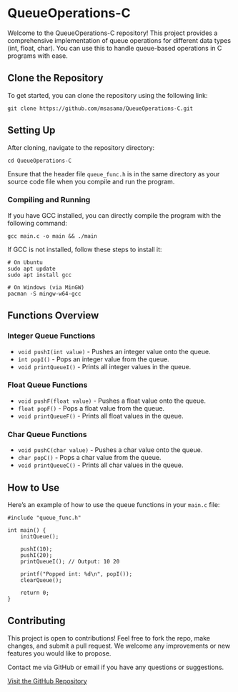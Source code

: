 QueueOperations-C
=================

Welcome to the QueueOperations-C repository! This project provides a comprehensive implementation of queue operations for different data types (int, float, char). You can use this to handle queue-based operations in C programs with ease.

Clone the Repository
--------------------

To get started, you can clone the repository using the following link:

    git clone https://github.com/msasama/QueueOperations-C.git

Setting Up
----------

After cloning, navigate to the repository directory:

    cd QueueOperations-C

Ensure that the header file `queue_func.h` is in the same directory as your source code file when you compile and run the program.

### Compiling and Running

If you have GCC installed, you can directly compile the program with the following command:

    gcc main.c -o main && ./main

If GCC is not installed, follow these steps to install it:

    # On Ubuntu
    sudo apt update
    sudo apt install gcc
    
    # On Windows (via MinGW)
    pacman -S mingw-w64-gcc

Functions Overview
------------------

### Integer Queue Functions

*   `void pushI(int value)` - Pushes an integer value onto the queue.
*   `int popI()` - Pops an integer value from the queue.
*   `void printQueueI()` - Prints all integer values in the queue.

### Float Queue Functions

*   `void pushF(float value)` - Pushes a float value onto the queue.
*   `float popF()` - Pops a float value from the queue.
*   `void printQueueF()` - Prints all float values in the queue.

### Char Queue Functions

*  `void pushC(char value)` - Pushes a char value onto the queue.
*   `char popC()` - Pops a char value from the queue.
*   `void printQueueC()` - Prints all char values in the queue.

How to Use
----------

Here’s an example of how to use the queue functions in your `main.c` file:

    #include "queue_func.h"
    
    int main() {
        initQueue();

        pushI(10);
        pushI(20);
        printQueueI(); // Output: 10 20

        printf("Popped int: %d\n", popI());
        clearQueue();

        return 0;
    }

Contributing
------------

This project is open to contributions! Feel free to fork the repo, make changes, and submit a pull request. We welcome any improvements or new features you would like to propose.

Contact me via GitHub or email if you have any questions or suggestions.

[Visit the GitHub Repository](https://github.com/msasama/Queue-operations-C)
